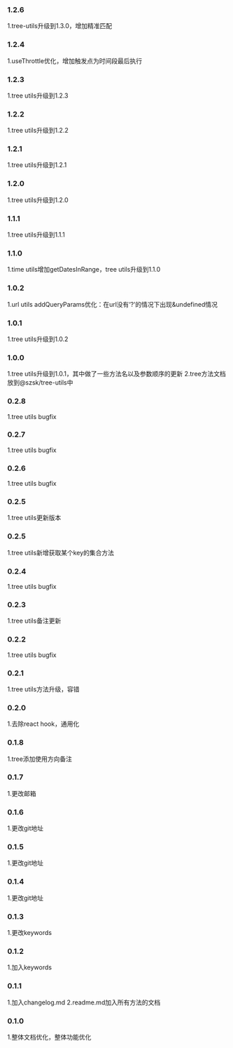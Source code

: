 ### 1.2.6
1.tree-utils升级到1.3.0，增加精准匹配
### 1.2.4
1.useThrottle优化，增加触发点为时间段最后执行
### 1.2.3
1.tree utils升级到1.2.3
### 1.2.2
1.tree utils升级到1.2.2
### 1.2.1
1.tree utils升级到1.2.1
### 1.2.0
1.tree utils升级到1.2.0
### 1.1.1
1.tree utils升级到1.1.1
### 1.1.0
1.time utils增加getDatesInRange，tree utils升级到1.1.0
### 1.0.2
1.url utils addQueryParams优化：在url没有‘?’的情况下出现&undefined情况
### 1.0.1
1.tree utils升级到1.0.2
### 1.0.0
1.tree utils升级到1.0.1，其中做了一些方法名以及参数顺序的更新
2.tree方法文档放到@szsk/tree-utils中
### 0.2.8
1.tree utils bugfix
### 0.2.7
1.tree utils bugfix
### 0.2.6
1.tree utils bugfix
### 0.2.5
1.tree utils更新版本
### 0.2.5
1.tree utils新增获取某个key的集合方法
### 0.2.4
1.tree utils bugfix
### 0.2.3
1.tree utils备注更新
### 0.2.2
1.tree utils bugfix
### 0.2.1
1.tree utils方法升级，容错
### 0.2.0
1.去除react hook，通用化
### 0.1.8
1.tree添加使用方向备注
### 0.1.7
1.更改邮箱
### 0.1.6
1.更改git地址
### 0.1.5
1.更改git地址
### 0.1.4
1.更改git地址
### 0.1.3
1.更改keywords
### 0.1.2
1.加入keywords
### 0.1.1
1.加入changelog.md
2.readme.md加入所有方法的文档
### 0.1.0
1.整体文档优化，整体功能优化
